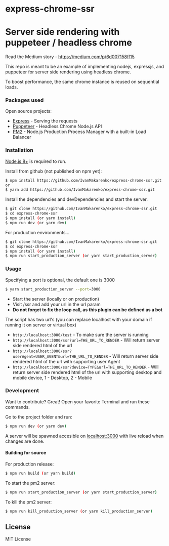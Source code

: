 # express-chrome-ssr
# Server side rendering with puppeteer / headless chrome

Read the Medium story - https://medium.com/p/6d007158ff15

This repo is meant to be an example of implementing nodejs, expressjs, and puppeteer for server side rendering using headless chrome.

To boost performance, the same chrome instance is reused on sequential loads.

### Packages used

Open source projects:

* [Express] - Serving the requests
* [Puppeteer] - Headless Chrome Node.js API
* [PM2] - Node.js Production Process Manager with a built-in Load Balancer

### Installation

[Node.js 8+](https://nodejs.org/) is required to run.

Install from github (not published on npm yet):
```sh
$ npm install https://github.com/IvanMakarenko/express-chrome-ssr.git
or
$ yarn add https://github.com/IvanMakarenko/express-chrome-ssr.git
```

Install the dependencies and devDependencies and start the server.

```sh
$ git clone https://github.com/IvanMakarenko/express-chrome-ssr.git
$ cd express-chrome-ssr
$ npm install (or yarn install)
$ npm run dev (or yarn dev)
```

For production environments...

```sh
$ git clone https://github.com/IvanMakarenko/express-chrome-ssr.git
$ cd express-chrome-ssr
$ npm install (or yarn install)
$ npm run start_production_server (or yarn start_production_server)
```

### Usage

Specifying a port is optional, the default one is 3000
```sh
$ yarn start_production_server --port=3000
```
* Start the server (locally or on production)
* Visit /ssr and add your url in the url param
* **Do not forget to fix the loop call, as this plugin can be defined as a bot**

The script has two url's (you can replace localhost with your domain if running it on server or virtual box)

* `http://localhost:3000/test` - To make sure the server is running
* `http://localhost:3000/ssr?url=THE_URL_TO_RENDER` - Will return server side rendered html of the url
* `http://localhost:3000/ssr?userAgent=USER_AGENT&url=THE_URL_TO_RENDER` - Will return server side rendered html of the url with supporting user Agent
* `http://localhost:3000/ssr?device=TYPE&url=THE_URL_TO_RENDER` - Will return server side rendered html of the url with supporting desktop and mobile device, 1 - Desktop, 2 - Mobile

### Development

Want to contribute? Great!
Open your favorite Terminal and run these commands.

Go to the project folder and run:

```sh
$ npm run dev (or yarn dev)
```

A server will be spawned accesible on [localhost:3000](http://localhost:3000) with live reload when changes are done.

#### Building for source
For production release:
```sh
$ npm run build (or yarn build)
```
To start the pm2 server:
```sh
$ npm run start_production_server (or yarn start_production_server)
```

To kill the pm2 server:
```sh
$ npm run kill_production_server (or yarn kill_production_server)
```

License
----

MIT License


[//]: # (These are reference links used in the body of this note and get stripped out when the markdown processor does its job. There is no need to format nicely because it shouldn't be seen. Thanks SO - http://stackoverflow.com/questions/4823468/store-comments-in-markdown-syntax)

   [express]: <http://expressjs.com>
   [puppeteer]: <https://pptr.dev>
   [pm2]: <https://github.com/Unitech/pm2>

